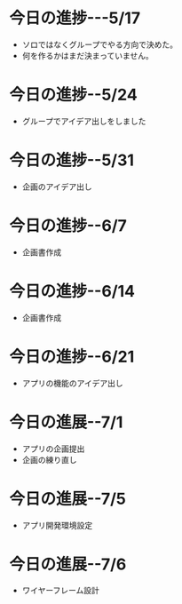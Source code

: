 # 今日の進捗---5/17

* ソロではなくグループでやる方向で決めた。
* 何を作るかはまだ決まっていません。

# 今日の進捗--5/24

* グループでアイデア出しをしました

# 今日の進捗--5/31

* 企画のアイデア出し

# 今日の進捗--6/7

* 企画書作成

# 今日の進捗--6/14

* 企画書作成

# 今日の進捗--6/21

* アプリの機能のアイデア出し

# 今日の進展--7/1

* アプリの企画提出
* 企画の練り直し

# 今日の進展--7/5

* アプリ開発環境設定

# 今日の進展--7/6

* ワイヤーフレーム設計